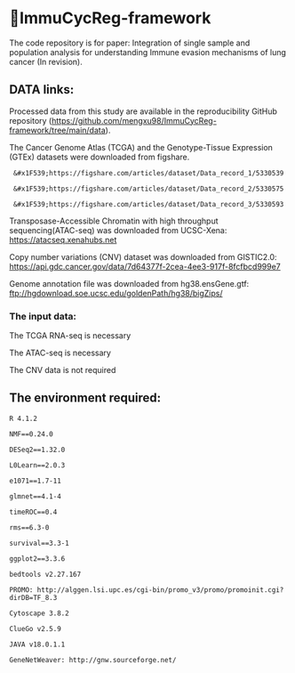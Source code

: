 # &#x1F4D8;ImmuCycReg-framework

The code repository is for paper: Integration of single sample and population analysis for understanding Immune evasion mechanisms of lung cancer (In revision).

## DATA links:

  Processed data from this study are available in the reproducibility GitHub repository (https://github.com/mengxu98/ImmuCycReg-framework/tree/main/data).
  
  The Cancer Genome Atlas (TCGA) and the Genotype-Tissue Expression (GTEx) datasets were downloaded from figshare.
  
     &#x1F539;https://figshare.com/articles/dataset/Data_record_1/5330539
    
     &#x1F539;https://figshare.com/articles/dataset/Data_record_2/5330575
     
     &#x1F539;https://figshare.com/articles/dataset/Data_record_3/5330593
     
  Transposase-Accessible Chromatin with high throughput sequencing(ATAC-seq) was downloaded from UCSC-Xena: https://atacseq.xenahubs.net
  
  Copy number variations (CNV) dataset was downloaded from GISTIC2.0: https://api.gdc.cancer.gov/data/7d64377f-2cea-4ee3-917f-8fcfbcd999e7
  
  Genome annotation file was downloaded from hg38.ensGene.gtf: ftp://hgdownload.soe.ucsc.edu/goldenPath/hg38/bigZips/

### The input data:

  The TCGA RNA-seq is necessary
  
  The ATAC-seq is necessary
  
  The CNV data is not required

## The environment required:
  
    R 4.1.2

    NMF==0.24.0

    DESeq2==1.32.0

    L0Learn==2.0.3

    e1071==1.7-11

    glmnet==4.1-4

    timeROC==0.4

    rms==6.3-0

    survival==3.3-1

    ggplot2==3.3.6

    bedtools v2.27.167

    PROMO: http://alggen.lsi.upc.es/cgi-bin/promo_v3/promo/promoinit.cgi?dirDB=TF_8.3

    Cytoscape 3.8.2

    ClueGo v2.5.9

    JAVA v18.0.1.1

    GeneNetWeaver: http://gnw.sourceforge.net/
<!--
## If you encounter any problems when use these code, please contact me by Wechat or QQ: 
Wechat: <img src="https://github.com/mengxu98/scGRN-L0/blob/master/contact/Wechat.jpg" width="100" height="100" alt="Wechat"/> QQ: <img src="https://github.com/mengxu98/scGRN-L0/blob/master/contact/QQ.PNG" width="100" height="100" alt="QQ"/><br/>
-->
